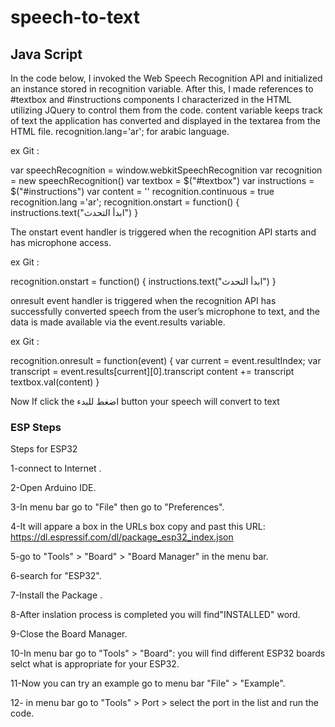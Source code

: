 # speech-to-text
## Java Script
In the code below, I invoked the Web Speech Recognition API and initialized an instance stored in  recognition variable.
After this, I made references to  #textbox and #instructions components I characterized in the HTML utilizing JQuery to control them from the code.
content variable keeps track of text the application has converted and displayed in the textarea from the HTML file.
recognition.lang='ar'; for arabic language.

ex Git :

var speechRecognition = window.webkitSpeechRecognition
var recognition = new speechRecognition()
var textbox = $("#textbox")
var instructions = $("#instructions")
var content = ''
recognition.continuous = true
recognition.lang ='ar';
recognition.onstart = function() {
 instructions.text("ابدأ التحدث")
}

The onstart event handler is triggered when the recognition API starts and has microphone access.

ex Git :

recognition.onstart = function() {
 instructions.text("ابدأ التحدث")
}

onresult event handler is triggered when the recognition API has successfully converted speech from the user’s microphone to text, and the data is made available via the event.results variable.

ex Git :

recognition.onresult = function(event) {
 var current = event.resultIndex;
 var transcript = event.results[current][0].transcript
 content += transcript
 textbox.val(content)
}

Now If click the اضغط للبدء button your speech will convert to text

### ESP Steps
Steps for ESP32

1-connect to Internet .

2-Open Arduino IDE. 

3-In menu bar go to "File" then go to "Preferences". 

4-It will appare a box in the URLs box copy and past this URL: https://dl.espressif.com/dl/package_esp32_index.json 

5-go to "Tools" > "Board" > "Board Manager" in the menu bar. 

6-search for "ESP32". 

7-Install the Package .

8-After inslation process is completed you will find"INSTALLED" word.

9-Close the Board Manager. 

10-In menu bar go to "Tools" > "Board": you will find different ESP32 boards selct what is appropriate for your ESP32. 

11-Now you can try an example go to menu bar "File" > "Example".

12- in menu bar go to "Tools" > Port > select the port in the list and run the code.
